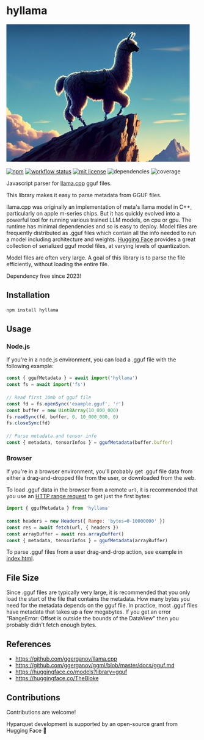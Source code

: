 # hyllama

![hyllama](hyllama.jpg)

[![npm](https://img.shields.io/npm/v/hyllama)](https://www.npmjs.com/package/hyllama)
[![workflow status](https://github.com/hyparam/hyllama/actions/workflows/ci.yml/badge.svg)](https://github.com/hyparam/hyllama/actions)
[![mit license](https://img.shields.io/badge/License-MIT-blue.svg)](https://opensource.org/licenses/MIT)
![dependencies](https://img.shields.io/badge/Dependencies-0-blueviolet)
![coverage](https://img.shields.io/badge/Coverage-100-darkred)

Javascript parser for [llama.cpp](https://github.com/ggerganov/llama.cpp) gguf files.

This library makes it easy to parse metadata from GGUF files.

llama.cpp was originally an implementation of meta's llama model in C++, particularly on apple m-series chips.
But it has quickly evolved into a powerful tool for running various trained LLM models, on cpu or gpu.
The runtime has minimal dependencies and so is easy to deploy.
Model files are frequently distributed as .gguf files which contain all the info needed to run a model including architecture and weights.
[Hugging Face](https://huggingface.co/models?library=gguf) provides a great collection of serialized gguf model files, at varying levels of quantization.

Model files are often very large.
A goal of this library is to parse the file efficiently, without loading the entire file.

Dependency free since 2023!

## Installation

```bash
npm install hyllama
```

## Usage

### Node.js

If you're in a node.js environment, you can load a .gguf file with the following example:

```js
const { ggufMetadata } = await import('hyllama')
const fs = await import('fs')

// Read first 10mb of gguf file
const fd = fs.openSync('example.gguf', 'r')
const buffer = new Uint8Array(10_000_000)
fs.readSync(fd, buffer, 0, 10_000_000, 0)
fs.closeSync(fd)

// Parse metadata and tensor info
const { metadata, tensorInfos } = ggufMetadata(buffer.buffer)
```

### Browser

If you're in a browser environment, you'll probably get .gguf file data from either a drag-and-dropped file from the user, or downloaded from the web.

To load .gguf data in the browser from a remote `url`, it is recommended that you use an [HTTP range request](https://developer.mozilla.org/en-US/docs/Web/HTTP/Range_requests) to get just the first bytes:

```js
import { ggufMetadata } from 'hyllama'

const headers = new Headers({ Range: 'bytes=0-10000000' })
const res = await fetch(url, { headers })
const arrayBuffer = await res.arrayBuffer()
const { metadata, tensorInfos } = ggufMetadata(arrayBuffer)
```

To parse .gguf files from a user drag-and-drop action, see example in [index.html](index.html).

## File Size

Since .gguf files are typically very large, it is recommended that you only load the start of the file that contains the metadata.
How many bytes you need for the metadata depends on the gguf file.
In practice, most .gguf files have metadata that takes up a few megabytes.
If you get an error "RangeError: Offset is outside the bounds of the DataView" then you probably didn't fetch enough bytes.

## References

 - https://github.com/ggerganov/llama.cpp
 - https://github.com/ggerganov/ggml/blob/master/docs/gguf.md
 - https://huggingface.co/models?library=gguf
 - https://huggingface.co/TheBloke

## Contributions

Contributions are welcome!

Hyparquet development is supported by an open-source grant from Hugging Face :hugs:
